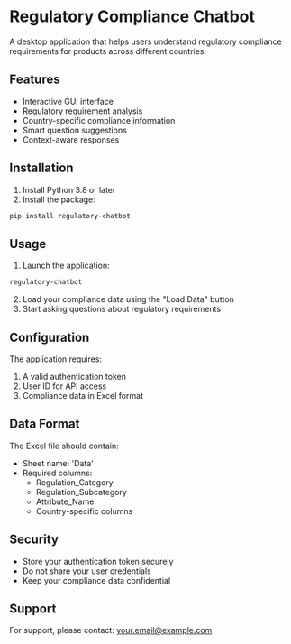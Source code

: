 # Regulatory Compliance Chatbot

A desktop application that helps users understand regulatory compliance requirements for products across different countries.

## Features

- Interactive GUI interface
- Regulatory requirement analysis
- Country-specific compliance information
- Smart question suggestions
- Context-aware responses

## Installation

1. Install Python 3.8 or later
2. Install the package:
```bash
pip install regulatory-chatbot
```

## Usage

1. Launch the application:
```bash
regulatory-chatbot
```

2. Load your compliance data using the "Load Data" button
3. Start asking questions about regulatory requirements

## Configuration

The application requires:
1. A valid authentication token
2. User ID for API access
3. Compliance data in Excel format

## Data Format

The Excel file should contain:
- Sheet name: 'Data'
- Required columns:
  - Regulation_Category
  - Regulation_Subcategory
  - Attribute_Name
  - Country-specific columns

## Security

- Store your authentication token securely
- Do not share your user credentials
- Keep your compliance data confidential

## Support

For support, please contact: your.email@example.com 